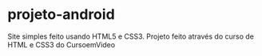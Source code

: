# projeto-android
Site simples feito usando HTML5 e CSS3. Projeto feito através do curso de HTML e CSS3 do CursoemVideo
